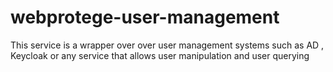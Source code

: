 # webprotege-user-management
This service is a wrapper over over user management systems such as AD , Keycloak or any service that allows user manipulation and user querying
